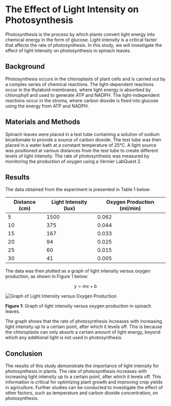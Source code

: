 # The Effect of Light Intensity on Photosynthesis

Photosynthesis is the process by which plants convert light energy into chemical energy in the form of glucose. Light intensity is a critical factor that affects the rate of photosynthesis. In this study, we will investigate the effect of light intensity on photosynthesis in spinach leaves.

## Background

Photosynthesis occurs in the chloroplasts of plant cells and is carried out by a complex series of chemical reactions. The light-dependent reactions occur in the thylakoid membranes, where light energy is absorbed by chlorophyll and used to generate ATP and NADPH. The light-independent reactions occur in the stroma, where carbon dioxide is fixed into glucose using the energy from ATP and NADPH.

## Materials and Methods

Spinach leaves were placed in a test tube containing a solution of sodium bicarbonate to provide a source of carbon dioxide. The test tube was then placed in a water bath at a constant temperature of 25°C. A light source was positioned at various distances from the test tube to create different levels of light intensity. The rate of photosynthesis was measured by monitoring the production of oxygen using a Vernier LabQuest 2.

## Results

The data obtained from the experiment is presented in Table 1 below:

| Distance (cm) | Light Intensity (lux) | Oxygen Production (ml/min) |
|---------------|----------------------|---------------------------|
| 5             | 1500                 | 0.062                     |
| 10            | 375                 | 0.044                     |
| 15            | 167                 | 0.033                     |
| 20            | 94                  | 0.025                     |
| 25            | 60                  | 0.015                     |
| 30            | 41                  | 0.005                     |

The data was then plotted as a graph of light intensity versus oxygen production, as shown in Figure 1 below:

$$y = mx + b$$

![Graph of Light Intensity versus Oxygen Production](https://i.imgur.com/zop4zBo.png)

**Figure 1:** Graph of light intensity versus oxygen production in spinach leaves.

The graph shows that the rate of photosynthesis increases with increasing light intensity up to a certain point, after which it levels off. This is because the chloroplasts can only absorb a certain amount of light energy, beyond which any additional light is not used in photosynthesis.

## Conclusion

The results of this study demonstrate the importance of light intensity for photosynthesis in plants. The rate of photosynthesis increases with increasing light intensity up to a certain point, after which it levels off. This information is critical for optimizing plant growth and improving crop yields in agriculture. Further studies can be conducted to investigate the effect of other factors, such as temperature and carbon dioxide concentration, on photosynthesis.